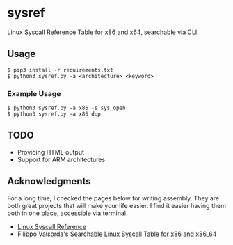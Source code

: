 # sysref
Linux Syscall Reference Table for x86 and x64, searchable via CLI.


## Usage
```
$ pip3 install -r requirements.txt
$ python3 sysref.py -a <architecture> <keyword>
```

### Example Usage
```
$ python3 sysref.py -a x86 -s sys_open
$ python3 sysref.py -a x86 dup
```

## TODO
- Providing HTML output
- Support for ARM architectures

## Acknowledgments
For a long time, I checked the pages below for writing assembly. They are both great projects that will make your life
easier. I find it easier having them both in one place, accessible via terminal.
- [Linux Syscall Reference](https://syscalls.kernelgrok.com)
- Filippo Valsorda's [Searchable Linux Syscall Table for x86 and x86_64](https://filippo.io/linux-syscall-table/)
